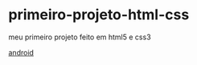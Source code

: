 # primeiro-projeto-html-css
 meu primeiro projeto feito em html5 e css3

<a href="pacote download/des010/android.html">android</a>